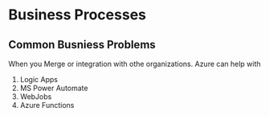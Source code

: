 # Business Processes


## Common Busniess Problems

When you Merge or integration with othe organizations. Azure can help with

  1) Logic Apps  
  2) MS Power Automate  
  3) WebJobs  
  4) Azure Functions
